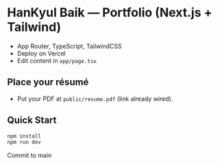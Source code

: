 # HanKyul Baik — Portfolio (Next.js + Tailwind)
- App Router, TypeScript, TailwindCSS
- Deploy on Vercel
- Edit content in `app/page.tsx`

## Place your résumé
- Put your PDF at `public/resume.pdf` (link already wired).

## Quick Start
```bash
npm install
npm run dev
```
Commit to main

